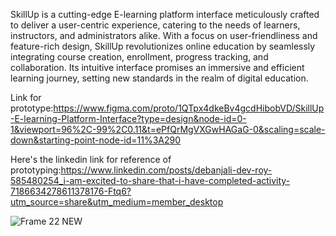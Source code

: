 SkillUp is a cutting-edge E-learning platform interface meticulously crafted to deliver a user-centric experience, catering to the needs of learners, instructors, and administrators alike. With a focus on user-friendliness and feature-rich design, SkillUp revolutionizes online education by seamlessly integrating course creation, enrollment, progress tracking, and collaboration. Its intuitive interface promises an immersive and efficient learning journey, setting new standards in the realm of digital education.

Link for prototype:https://www.figma.com/proto/1QTpx4dkeBv4gcdHibobVD/SkillUp-E-learning-Platform-Interface?type=design&node-id=0-1&viewport=96%2C-99%2C0.11&t=ePfQrMgVXGwHAGaG-0&scaling=scale-down&starting-point-node-id=11%3A290

Here's the linkedin link for reference of prototyping:https://www.linkedin.com/posts/debanjali-dev-roy-585480254_i-am-excited-to-share-that-i-have-completed-activity-7186634278611378176-Ftq6?utm_source=share&utm_medium=member_desktop

![Frame 22 NEW](https://github.com/DebanjaliDevRoy/DebanjaliDevRoy/assets/162033351/27389212-8039-4fc1-babf-9edfeacace7e)
